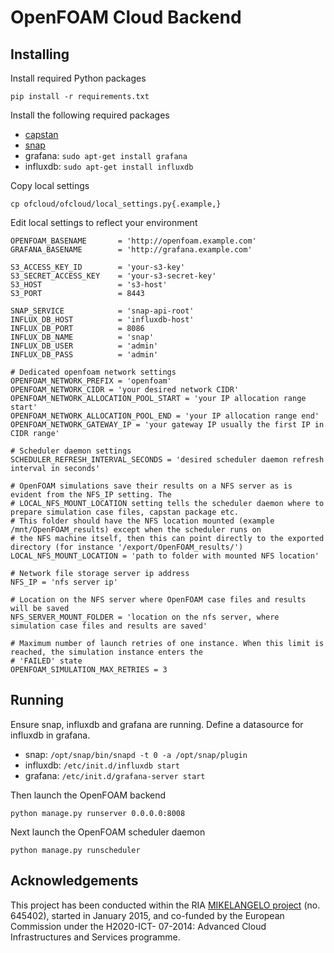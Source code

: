 # OpenFOAM Cloud Backend
 
## Installing

Install required Python packages

    pip install -r requirements.txt

Install the following required packages

* [capstan](https://drive.google.com/drive/folders/0B4qi_kpom5ITZ0RCYUlFQUJhUVU)
* [snap](https://drive.google.com/drive/folders/0B4rwCneIeHMybmlENDNPYXJ3c3M)
* grafana: `sudo apt-get install grafana`
* influxdb: `sudo apt-get install influxdb`

Copy local settings

    cp ofcloud/ofcloud/local_settings.py{.example,}

Edit local settings to reflect your environment

    OPENFOAM_BASENAME       = 'http://openfoam.example.com'
    GRAFANA_BASENAME        = 'http://grafana.example.com'
    
    S3_ACCESS_KEY_ID        = 'your-s3-key'
    S3_SECRET_ACCESS_KEY    = 'your-s3-secret-key'
    S3_HOST                 = 's3-host'
    S3_PORT                 = 8443
    
    SNAP_SERVICE            = 'snap-api-root'
    INFLUX_DB_HOST          = 'influxdb-host'
    INFLUX_DB_PORT          = 8086
    INFLUX_DB_NAME          = 'snap'
    INFLUX_DB_USER          = 'admin'
    INFLUX_DB_PASS          = 'admin'

    # Dedicated openfoam network settings
    OPENFOAM_NETWORK_PREFIX = 'openfoam'
    OPENFOAM_NETWORK_CIDR = 'your desired network CIDR'
    OPENFOAM_NETWORK_ALLOCATION_POOL_START = 'your IP allocation range start'
    OPENFOAM_NETWORK_ALLOCATION_POOL_END = 'your IP allocation range end'
    OPENFOAM_NETWORK_GATEWAY_IP = 'your gateway IP usually the first IP in CIDR range'

    # Scheduler daemon settings
    SCHEDULER_REFRESH_INTERVAL_SECONDS = 'desired scheduler daemon refresh interval in seconds'

    # OpenFOAM simulations save their results on a NFS server as is evident from the NFS_IP setting. The
    # LOCAL_NFS_MOUNT_LOCATION setting tells the scheduler daemon where to prepare simulation case files, capstan package etc.
    # This folder should have the NFS location mounted (example /mnt/OpenFOAM_results) except when the scheduler runs on
    # the NFS machine itself, then this can point directly to the exported directory (for instance '/export/OpenFOAM_results/')
    LOCAL_NFS_MOUNT_LOCATION = 'path to folder with mounted NFS location'

    # Network file storage server ip address
    NFS_IP = 'nfs server ip'

    # Location on the NFS server where OpenFOAM case files and results will be saved
    NFS_SERVER_MOUNT_FOLDER = 'location on the nfs server, where simulation case files and results are saved'

    # Maximum number of launch retries of one instance. When this limit is reached, the simulation instance enters the
    # 'FAILED' state
    OPENFOAM_SIMULATION_MAX_RETRIES = 3


## Running

Ensure snap, influxdb and grafana are running. Define a datasource for influxdb
in grafana.

* snap: `/opt/snap/bin/snapd -t 0 -a /opt/snap/plugin`
* influxdb: `/etc/init.d/influxdb start`
* grafana: `/etc/init.d/grafana-server start`

Then launch the OpenFOAM backend

    python manage.py runserver 0.0.0.0:8008

Next launch the OpenFOAM scheduler daemon

    python manage.py runscheduler

## Acknowledgements

This project has been conducted within the RIA [MIKELANGELO
project](https://www.mikelangelo-project.eu) (no.  645402), started in January
2015, and co-funded by the European Commission under the H2020-ICT- 07-2014:
Advanced Cloud Infrastructures and Services programme.
